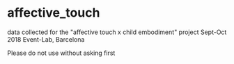 # affective_touch

data collected for the "affective touch x child embodiment" project
Sept-Oct 2018
Event-Lab, Barcelona

Please do not use without asking first
